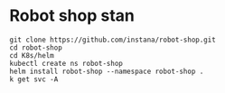 # Robot shop stan 

```shell
git clone https://github.com/instana/robot-shop.git
cd robot-shop
cd K8s/helm
kubectl create ns robot-shop
helm install robot-shop --namespace robot-shop .
k get svc -A
```
